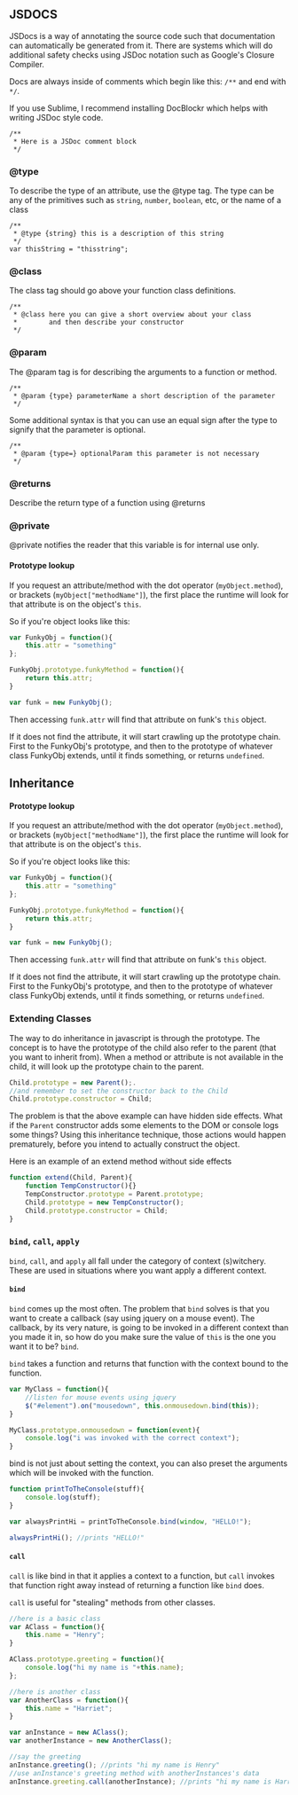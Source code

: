
## JSDOCS

JSDocs is a way of annotating the source code such that documentation can automatically be generated from it. There are systems which will do additional safety checks using JSDoc notation such as Google's Closure Compiler. 

Docs are always inside of comments which begin like this: `/**` and end with `*/`. 

If you use Sublime, I recommend installing DocBlockr which helps with writing JSDoc style code. 

```
/**
 * Here is a JSDoc comment block
 */
```

### @type

To describe the type of an attribute, use the @type tag. The type can be any of the primitives such as `string`, `number`, `boolean`, etc, or the name of a class

```
/**
 * @type {string} this is a description of this string
 */
var thisString = "thisstring";
```

### @class

The class tag should go above your function class definitions. 

```
/**
 * @class here you can give a short overview about your class
 * 		  and then describe your constructor
 */
```

### @param

The @param tag is for describing the arguments to a function or method. 

```
/**
 * @param {type} parameterName a short description of the parameter
 */
```

Some additional syntax is that you can use an equal sign after the type to signify that the parameter is optional. 

```
/**
 * @param {type=} optionalParam this parameter is not necessary
 */
```

### @returns

Describe the return type of a function using @returns

### @private

@private notifies the reader that this variable is for internal use only. 


#### Prototype lookup

If you request an attribute/method with the dot operator (`myObject.method`), or brackets (`myObject["methodName"]`), the first place the runtime will look for that attribute is on the object's `this`. 

So if you're object looks like this:

```javascript
var FunkyObj = function(){
	this.attr = "something"
};

FunkyObj.prototype.funkyMethod = function(){
	return this.attr;
}

var funk = new FunkyObj();
```

Then accessing `funk.attr` will find that attribute on funk's `this` object. 

If it does not find the attribute, it will start crawling up the prototype chain. First to the FunkyObj's prototype, and then to the prototype of whatever class FunkyObj extends, until it finds something, or returns `undefined`. 


## Inheritance

#### Prototype lookup

If you request an attribute/method with the dot operator (`myObject.method`), or brackets (`myObject["methodName"]`), the first place the runtime will look for that attribute is on the object's `this`. 

So if you're object looks like this:

```javascript
var FunkyObj = function(){
	this.attr = "something"
};

FunkyObj.prototype.funkyMethod = function(){
	return this.attr;
}

var funk = new FunkyObj();
```

Then accessing `funk.attr` will find that attribute on funk's `this` object. 

If it does not find the attribute, it will start crawling up the prototype chain. First to the FunkyObj's prototype, and then to the prototype of whatever class FunkyObj extends, until it finds something, or returns `undefined`. 


### Extending Classes

The way to do inheritance in javascript is through the prototype. The concept is to have the prototype of the child also refer to the parent (that you want to inherit from). When a method or attribute is not available in the child, it will look up the prototype chain to the parent. 

```javascript
Child.prototype = new Parent();.
//and remember to set the constructor back to the Child
Child.prototype.constructor = Child;
```

The problem is that the above example can have hidden side effects. What if the `Parent` constructor adds some elements to the DOM or console logs some things? Using this inheritance technique, those actions would happen prematurely, before you intend to actually construct the object. 

Here is an example of an extend method without side effects

```javascript
function extend(Child, Parent){
	function TempConstructor(){}
	TempConstructor.prototype = Parent.prototype;
	Child.prototype = new TempConstructor();
	Child.prototype.constructor = Child;
}
```

### `bind`, `call`, `apply`

`bind`, `call`, and `apply` all fall under the category of context (s)witchery. These are used in situations where you want apply a different context. 

#### `bind`

`bind` comes up the most often. The problem that `bind` solves is that you want to create a callback (say using jquery on a mouse event). The callback, by its very nature, is going to be invoked in a different context than you made it in, so how do you make sure the value of `this` is the one you want it to be? `bind`. 

`bind` takes a function and returns that function with the context bound to the function. 

```javascript
var MyClass = function(){
	//listen for mouse events using jquery
	$("#element").on("mousedown", this.onmousedown.bind(this));
}

MyClass.prototype.onmousedown = function(event){
	console.log("i was invoked with the correct context");
}
```

bind is not just about setting the context, you can also preset the arguments which will be invoked with the function. 

```javascript
function printToTheConsole(stuff){
	console.log(stuff);
}

var alwaysPrintHi = printToTheConsole.bind(window, "HELLO!");

alwaysPrintHi(); //prints "HELLO!"

```

#### `call`

`call` is like bind in that it applies a context to a function, but `call` invokes that function right away instead of returning a function like `bind` does. 

`call` is useful for "stealing" methods from other classes. 

```javascript
//here is a basic class
var AClass = function(){
	this.name = "Henry";
}

AClass.prototype.greeting = function(){
	console.log("hi my name is "+this.name);
};

//here is another class
var AnotherClass = function(){
	this.name = "Harriet";	
}

var anInstance = new AClass();
var anotherInstance = new AnotherClass();

//say the greeting
anInstance.greeting(); //prints "hi my name is Henry"
//use anInstance's greeting method with anotherInstances's data
anInstance.greeting.call(anotherInstance); //prints "hi my name is Harriet"
```